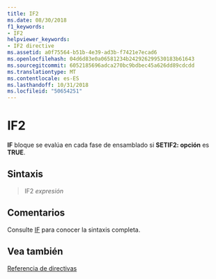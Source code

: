 ```yaml
---
title: IF2
ms.date: 08/30/2018
f1_keywords:
- IF2
helpviewer_keywords:
- IF2 directive
ms.assetid: a0f75564-b51b-4e39-ad3b-f7421e7ecad6
ms.openlocfilehash: 04d6d83e0a06581234b242926299530183b61643
ms.sourcegitcommit: 6052185696adca270bc9bdbec45a626dd89cdcdd
ms.translationtype: MT
ms.contentlocale: es-ES
ms.lasthandoff: 10/31/2018
ms.locfileid: "50654251"
---
```

# <a name="if2"></a>IF2

**IF** bloque se evalúa en cada fase de ensamblado si **SETIF2: opción** es **TRUE**.

## <a name="syntax"></a>Sintaxis

> IF2 *expresión*

## <a name="remarks"></a>Comentarios

Consulte [IF](../../assembler/masm/if-masm.md) para conocer la sintaxis completa.

## <a name="see-also"></a>Vea también

[Referencia de directivas](../../assembler/masm/directives-reference.md)<br/>